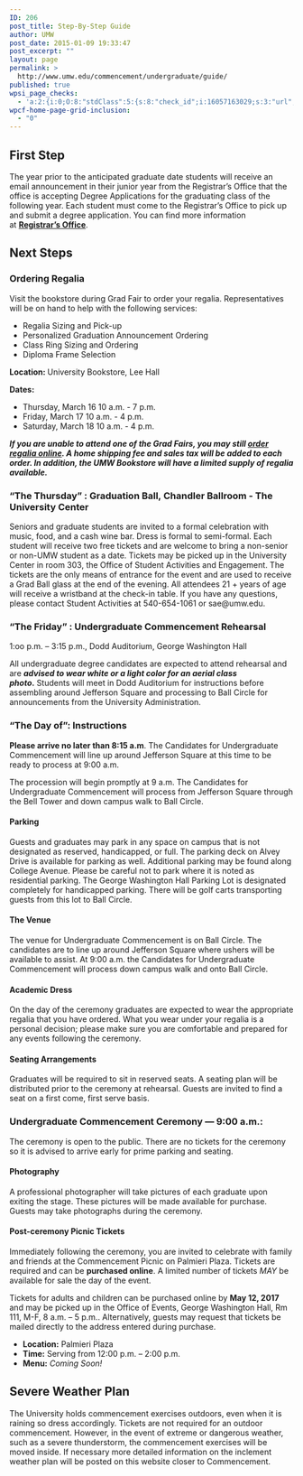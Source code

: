 ```yaml
---
ID: 206
post_title: Step-By-Step Guide
author: UMW
post_date: 2015-01-09 19:33:47
post_excerpt: ""
layout: page
permalink: >
  http://www.umw.edu/commencement/undergraduate/guide/
published: true
wpsi_page_checks:
  - 'a:2:{i:0;O:8:"stdClass":5:{s:8:"check_id";i:16057163029;s:3:"url";s:52:"http://www.umw.edu/commencement/undergraduate/guide/";s:6:"status";s:8:"checking";s:6:"_links";O:8:"stdClass":1:{s:9:"pagecheck";s:65:"https://api.siteimprove.com/v1/sites/448702/pagecheck/16057163029";}s:4:"time";i:1458152878;}i:1;O:8:"stdClass":5:{s:8:"check_id";i:16057163029;s:3:"url";s:52:"http://www.umw.edu/commencement/undergraduate/guide/";s:6:"status";s:8:"checking";s:6:"_links";O:8:"stdClass":1:{s:9:"pagecheck";s:65:"https://api.siteimprove.com/v1/sites/448702/pagecheck/16057163029";}s:4:"time";i:1458152844;}}'
wpcf-home-page-grid-inclusion:
  - "0"
---
```

<h2>First Step</h2>
The year prior to the anticipated graduate date students will receive an email announcement in their junior year from the Registrar’s Office that the office is accepting Degree Applications for the graduating class of the following year. Each student must come to the Registrar’s Office to pick up and submit a degree application. You can find more information at <a href="http://academics.umw.edu/registrar/graduation-information/"><strong>Registrar’s Office</strong></a>.
<h2>Next Steps</h2>
<h3>Ordering Regalia</h3>
Visit the bookstore during Grad Fair to order your regalia. Representatives will be on hand to help with the following services:
<ul>
 	<li>Regalia Sizing and Pick-up</li>
 	<li>Personalized Graduation Announcement Ordering</li>
 	<li>Class Ring Sizing and Ordering</li>
 	<li>Diploma Frame Selection</li>
</ul>
<strong>Location: </strong>University Bookstore, Lee Hall

<strong>Dates:  </strong><strong>
</strong>
<ul>
 	<li>Thursday, March 16 10 a.m. - 7 p.m.</li>
 	<li>Friday, March 17 10 a.m. - 4 p.m.<strong>
</strong></li>
 	<li>Saturday, March 18 10 a.m. - 4 p.m.</li>
</ul>
<strong><em>If you are unable to attend one of the Grad Fairs, you may still </em></strong><a href="http://www.oakhalli.com/UMW"><strong><em>order regalia online</em></strong></a><strong><em>. A home shipping fee and sales tax will be added to each order. In addition, the UMW Bookstore will have a limited supply of regalia available.</em></strong>
<h3>“The Thursday” : Graduation Ball, Chandler Ballroom - The University Center</h3>
Seniors and graduate students are invited to a formal celebration with music, food, and a cash wine bar. Dress is formal to semi-formal. Each student will receive two free tickets and are welcome to bring a non-senior or non-UMW student as a date. Tickets may be picked up in the University Center in room 303, the Office of Student Activities and Engagement. The tickets are the only means of entrance for the event and are used to receive a Grad Ball glass at the end of the evening. All attendees 21 + years of age will receive a wristband at the check-in table. If you have any questions, please contact Student Activities at 540-654-1061 or sae@umw.edu.
<h3>“The Friday” : Undergraduate Commencement Rehearsal</h3>
1:oo p.m. – 3:15 p.m., Dodd Auditorium, George Washington Hall

All undergraduate degree candidates are expected to attend rehearsal and are <strong><em>advised to wear white or a light color for an aerial class photo</em>.</strong> Students will meet in Dodd Auditorium for instructions before assembling around Jefferson Square and processing to Ball Circle for announcements from the University Administration.
<h3>“The Day of”: Instructions</h3>
<strong>Please arrive no later than 8:15 a.m</strong>. The Candidates for Undergraduate Commencement will line up around Jefferson Square at this time to be ready to process at 9:00 a.m.

The procession will begin promptly at 9 a.m. The Candidates for Undergraduate Commencement will process from Jefferson Square through the Bell Tower and down campus walk to Ball Circle.
<h4>Parking</h4>
Guests and graduates may park in any space on campus that is not designated as reserved, handicapped, or full. The parking deck on Alvey Drive is available for parking as well. Additional parking may be found along College Avenue. Please be careful not to park where it is noted as residential parking. The George Washington Hall Parking Lot is designated completely for handicapped parking. There will be golf carts transporting guests from this lot to Ball Circle.
<h4>The Venue</h4>
The venue for Undergraduate Commencement is on Ball Circle. The candidates are to line up around Jefferson Square where ushers will be available to assist. At 9:00 a.m. the Candidates for Undergraduate Commencement will process down campus walk and onto Ball Circle.
<h4>Academic Dress</h4>
On the day of the ceremony graduates are expected to wear the appropriate regalia that you have ordered. What you wear under your regalia is a personal decision; please make sure you are comfortable and prepared for any events following the ceremony.
<h4>Seating Arrangements</h4>
Graduates will be required to sit in reserved seats. A seating plan will be distributed prior to the ceremony at rehearsal. Guests are invited to find a seat on a first come, first serve basis.
<h3>Undergraduate Commencement Ceremony — 9:00 a.m.:</h3>
The ceremony is open to the public. There are no tickets for the ceremony so it is advised to arrive early for prime parking and seating.
<h4>Photography</h4>
A professional photographer will take pictures of each graduate upon exiting the stage. These pictures will be made available for purchase. Guests may take photographs during the ceremony.
<h4>Post-ceremony Picnic Tickets</h4>
Immediately following the ceremony, you are invited to celebrate with family and friends at the Commencement Picnic on Palmieri Plaza. Tickets are required and can be <strong>purchased online</strong>. A limited number of tickets <em>MAY </em>be available for sale the day of the event.

Tickets for adults and children can be purchased online by <strong>May 12, 2017</strong> and may be picked up in the Office of Events, George Washington Hall, Rm 111, M-F, 8 a.m. – 5 p.m.. Alternatively, guests may request that tickets be mailed directly to the address entered during purchase.
<ul>
 	<li><strong>Location:</strong> Palmieri Plaza</li>
 	<li><strong>Time:</strong> Serving from 12:00 p.m. – 2:00 p.m.</li>
 	<li><strong>Menu:</strong> <em>Coming Soon!</em></li>
</ul>
<h2>Severe Weather Plan</h2>
The University holds commencement exercises outdoors, even when it is raining so dress accordingly. Tickets are not required for an outdoor commencement. However, in the event of extreme or dangerous weather, such as a severe thunderstorm, the commencement exercises will be moved inside. If necessary more detailed information on the inclement weather plan will be posted on this website closer to Commencement.
